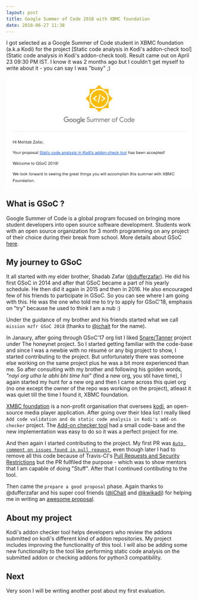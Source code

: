 ```yaml
---
layout: post
title: Google Summer of Code 2018 with XBMC foundation
date: 2018-06-27 11:38
---
```


I got selected as a Google Summer of Code student in XBMC foundation (a.k.a Kodi) for the project [Static code analysis in Kodi's addon-check tool](Static code analysis in Kodi's addon-check tool). Result came out on April 23 09:30 PM IST. I know it was 2 months ago but I couldn't get myself to write about it - you can say I was "busy" ;)

![alt text](/images/Gsoc'18.png)

## What is GSoC ?

Google Summer of Code is a global program focused on bringing more student developers into open source software development. Students work with an open source organization for 3 month programming on any project of their choice during their break from school. More details about GSoC [here](https://summerofcode.withgoogle.com).

## My journey to GSoC

It all started with my elder brother, Shadab Zafar ([@dufferzafar](https://github.com/dufferzafar)). He did his first GSoC in 2014 and after that GSoC became a part of his yearly schedule. He then did it again in 2015 and then in 2016. He also encouraged few of his friends to participate in GSoC. So you can see where I am going with this. He was the one who told me to try to apply for GSoC'18, emphasis on "try" because he used to think I am a nub :)

Under the guidance of my brother and his friends started what we call `mission mzfr GSoC 2018` (thanks to [@ichait](https://github.com/ichait) for the name).

In Janaury, after going through GSoC'17 org list I liked [Snare/Tanner](https://honeynet.org/gsoc2018/ideas#snare) project under The honeynet project. So I started getting familiar with the code-base and since I was a newbie with no résumé or any big project to show, I started contributing to the project. But unfortunately there was someone else working on the same project plus he was a bit more experienced than me. So after consulting with my brother and following his golden words, _"nayi org utha le abhi bhi time hai"_ (find a new org, you stil have time), I again started my hunt for a new org and then I came across this quiet org (no one except the owner of the repo was working on the project), atleast it was quiet till the time I found it, XBMC foundation.

[XMBC foundation](https://kodi.tv/about/xbmc-foundation) is a non-profit organisation that oversees [kodi](https://kodi.tv/), an open-source media player application. After going over their Idea list I really liked `Add code validation and do static code analysis in Kodi's add-on checker` project. The [Add-on checker tool](https://github.com/xbmc/addon-check) had a small code-base and the new implementation was easy to do so it was a perfect project for me.

And then again I started contributing to the project. My first PR was [`Auto comment on issues found in pull request`](https://github.com/xbmc/addon-check/pull/34), even though later I had to remove all this code because of Travis-CI's [Pull Requests and Security Restrictions](https://docs.travis-ci.com/user/pull-requests/#Pull-Requests-and-Security-Restrictions) but the PR fullfiled the purpose - which was to show mentors that I am capable of doing "Stuff". After that I continued contibuting to the tool.

Then came the `prepare a good proposal` phase. Again thanks to @dufferzafar and his super cool friends ([@iChait](http://github.com/ichait) and [@kwikadi](http://github.com/kwikadi)) for helping me in writing an [awesome proposal](https://docs.google.com/document/d/1iyQqcMFBwcd-Trym_wZZQWi1bdroGkNTkAcAzKd19hE/edit?usp=sharing).

## About my project

Kodi's addon checker tool helps developers who review the addons submitted on kodi's different kind of addon repositories. My project includes improving the functionality of this tool. I will also be adding some new functionality to the tool like performing static code analysis on the submitted addon or checking addons for python3 compatibility.


## Next

Very soon I will be writing another post about my first evaluation.
